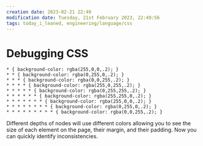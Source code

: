 ```yaml
---
creation date: 2023-02-21 22:49
modification date: Tuesday, 21st February 2023, 22:49:56
tags: today_i_leaned, engineering/language/css
---
```


# Debugging CSS

```
* { background-color: rgba(255,0,0,.2); }
* * { background-color: rgba(0,255,0,.2); }
* * * { background-color: rgba(0,0,255,.2); }
* * * * { background-color: rgba(255,0,255,.2); }
* * * * * { background-color: rgba(0,255,255,.2); }
* * * * * * { background-color: rgba(255,255,0,.2); }
* * * * * * * { background-color: rgba(255,0,0,.2); }
* * * * * * * * { background-color: rgba(0,255,0,.2); }
* * * * * * * * * { background-color: rgba(0,0,255,.2); }
```

Different depths of nodes will use different colors allowing you to see the size of each element on the page, their margin, and their padding. Now you can quickly identify inconsistencies.